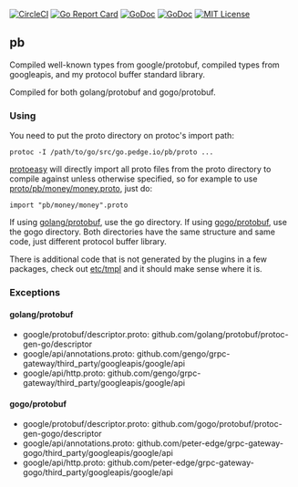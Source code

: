 [![CircleCI](https://circleci.com/gh/peter-edge/pb/tree/master.png)](https://circleci.com/gh/peter-edge/pb/tree/master)
[![Go Report Card](http://goreportcard.com/badge/peter-edge/pb)](http://goreportcard.com/report/peter-edge/pb)
[![GoDoc](http://img.shields.io/badge/GoDoc-Reference-blue.svg)](https://godoc.org/go.pedge.io/pb/go)
[![GoDoc](http://img.shields.io/badge/GoDoc-Reference-blue.svg)](https://godoc.org/go.pedge.io/pb/gogo)
[![MIT License](http://img.shields.io/badge/License-MIT-blue.svg)](https://github.com/peter-edge/pb/blob/master/LICENSE)

## pb

Compiled well-known types from google/protobuf, compiled types from googleapis, and my protocol buffer standard library.

Compiled for both golang/protobuf and gogo/protobuf.

### Using

You need to put the proto directory on protoc's import path:

```
protoc -I /path/to/go/src/go.pedge.io/pb/proto ...
```

[protoeasy](https://go.pedge.io/protoeasy) will directly import all proto files from the proto directory to compile against
unless otherwise specified, so for example to use [proto/pb/money/money.proto](proto/pb/money/money.proto), just do:

```
import "pb/money/money".proto
```

If using [golang/protobuf](https://github.com/golang/protobuf), use the go directory. If using [gogo/protobuf](https://github.com/gogo/protobuf), use the gogo directory.
Both directories have the same structure and same code, just different protocol buffer library.

There is additional code that is not generated by the plugins in a few packages, check out [etc/tmpl](etc/tmpl) and it should make sense where it is.

### Exceptions

#### golang/protobuf

* google/protobuf/descriptor.proto: github.com/golang/protobuf/protoc-gen-go/descriptor
* google/api/annotations.proto: github.com/gengo/grpc-gateway/third_party/googleapis/google/api
* google/api/http.proto: github.com/gengo/grpc-gateway/third_party/googleapis/google/api

#### gogo/protobuf

* google/protobuf/descriptor.proto: github.com/gogo/protobuf/protoc-gen-gogo/descriptor
* google/api/annotations.proto: github.com/peter-edge/grpc-gateway-gogo/third_party/googleapis/google/api
* google/api/http.proto: github.com/peter-edge/grpc-gateway-gogo/third_party/googleapis/google/api
